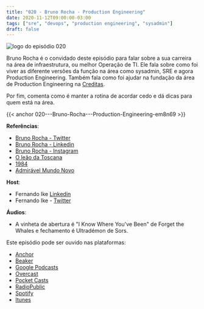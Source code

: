 ```yaml
---
title: "020 - Bruno Rocha - Production Engineering"
date: 2020-11-12T09:00:00-03:00
tags: ["sre", "devops", "production engineering", "sysadmin"]
draft: false
---
```

![logo do episódio 020](/images/pontocafe_020.png)

Bruno Rocha é o convidado deste episódio para falar sobre a sua carreira na área de infraestrutura, ou melhor Operação de TI. Ele fala sobre como foi viver as diferente versões da função na área como sysadmin, SRE e agora Production Engineering. Também fala como foi ajudar na fundação da área de Production Engineering na [Creditas](https://www.creditas.com/). 

Por fim, comenta como é manter a rotina de acordar cedo e dá dicas para quem está na área.


{{< anchor 020---Bruno-Rocha---Production-Engineering-em8n69 >}}

**Referências**:
* [Bruno Rocha - Twitter](https://twitter.com/brn_rch)
* [Bruno Rocha - Linkedin](https://www.linkedin.com/in/brunorochadasilva/)
* [Bruno Rocha - Instagram](https://www.instagram.com/brn_rch/)
* [O leão da Toscana](https://www.amazon.com/Le%C3%A3o-Toscana-emocionante-hist%C3%B3ria-Portuguese-ebook/dp/B00AEVU1MW)
* [1984](https://www.amazon.com.br/dp/B08MDJ5WJH)
* [Admirável Mundo Novo](https://www.amazon.com.br/Admirável-mundo-novo-Aldous-Huxley-ebook/dp/B00ITZ9XR4/)

**Host**: 
* Fernando Ike [Linkedin](https://www.linkedin.com/in/fernandoike/)
* Fernando Ike - [Twitter](https://twitter.com/fernandoike)

**Áudios**:
* A vinheta de abertura é "I Know Where You've Been" de Forget the Whales e fechamento é Ultradémon de Sors.

Este episódio pode ser ouvido nas plataformas:
* [Anchor](https://anchor.fm/pontocafe)
* [Beaker](https://www.breaker.audio/ponto-cafe)
* [Google Podcasts](https://www.google.com/podcasts?feed=aHR0cHM6Ly9hbmNob3IuZm0vcy81OWRkZTI0L3BvZGNhc3QvcnNz)
* [Overcast](https://overcast.fm/itunes1513597862/pontocaf-podcast-uma-conversa-sobre-tecnologias-e-as-coisas-que-est-o-em-volta)
* [Pocket Casts](https://pca.st/1cbp2reg)
* [RadioPublic](https://radiopublic.com/ponto-caf-G2pjqv)
* [Spotify](https://open.spotify.com/show/3HzpEbfhFBGPNba8PADIhP)
* [Itunes](https://podcasts.apple.com/us/podcast/pontocaf%C3%A9-podcast-%C3%A9-uma-conversa-sobre-tecnologias/id1513597862)